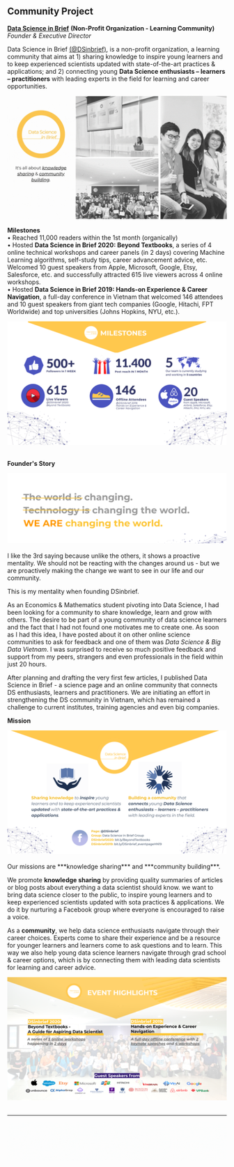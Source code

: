 ## Community Project

[**Data Science in Brief**](https://www.facebook.com/DSinbrief/) **(Non-Profit Organization - Learning Community)** <br>
*Founder & Executive Director* <br>

Data Science in Brief [(@DSinbrief)](https://www.facebook.com/DSinbrief/), is a non-profit organization, a learning community that aims at 1) sharing knowledge to inspire young learners and to keep experienced scientists updated with state-of-the-art practices & applications; and 2) connecting young **Data Science enthusiasts – learners – practitioners** with leading experts in the field for learning and career opportunities.
<br>

<center><img src="/images/leader.gif"/></center>

**Milestones** <br>
• Reached 11,000 readers within the 1st month (organically) <br>
• Hosted **Data Science in Brief 2020: Beyond Textbooks**, a series of 4 online technical workshops and career panels (in 2 days) covering Machine Learning algorithms, self-study tips, career advancement advice, etc. Welcomed 10 guest speakers from Apple, Microsoft, Google, Etsy, Salesforce, etc. and successfully attracted 615 live viewers across 4 online workshops. <br>
• Hosted **Data Science in Brief 2019: Hands-on Experience & Career Navigation**, a full-day conference in Vietnam that welcomed 146 attendees and 10 guest speakers from giant tech companies (Google, Hitachi, FPT Worldwide) and top universities (Johns Hopkins, NYU, etc.). 

<center><img src="/images/milestone.png"/></center> <br>

**Founder's Story** <br>
<center><img src="/images/quote.png"/></center> <br>
I like the 3rd saying because unlike the others, it shows a proactive mentality. We should not be reacting with the changes around us - but we are proactively making the change we want to see in our life and our community.

This is my mentality when founding DSinbrief.

As an Economics & Mathematics student pivoting into Data Science, I had been looking for a community to share knowledge, learn and grow with others. The desire to be part of a young community of data science learners and the fact that I had not found one motivates me to create one. As soon as I had this idea, I have posted about it on other online science communities to ask for feedback and one of them was *Data Science & Big Data Vietnam*. I was surprised to receive so much positive feedback and support from my peers, strangers and even professionals in the field within just 20 hours.

After planning and drafting the very first few articles, I published Data Science in Brief - a science page and an online community that connects DS enthusiasts, learners and practitioners. We are initiating an effort in strengthening the DS community in Vietnam, which has remained a challenge to current institutes, training agencies and even big companies.

**Mission** <br>
<center><img src="/images/mission.png"/></center> <br>
Our missions are ***knowledge sharing*** and ***community building***.

We promote **knowledge sharing** by providing quality summaries of articles or blog posts about everything a data scientist should know. we want to bring data science closer to the public, to inspire young learners and to keep experienced scientists updated with sota practices & applications. We do it by nurturing a Facebook group where everyone is encouraged to raise a voice.

As a **community**, we help data science enthusiasts navigate through their career choices. Experts come to share their experience and be a resource for younger learners and learners come to ask questions and to learn. This way we also help young data science learners navigate through grad school & career options, which is by connecting them with leading data scientists for learning and career advice.

<center><img src="/images/eventhl.png"/></center> <br>

---

[<img align="center" src="/images/portfolio_center.gif"/>](https://emmyphung.github.io/sections/portfolio.html)

